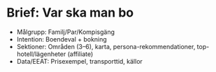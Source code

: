 # Brief: Var ska man bo
- Målgrupp: Familj/Par/Kompisgäng
- Intention: Boendeval + bokning
- Sektioner: Områden (3–6), karta, persona-rekommendationer, top-hotell/lägenheter (affiliate)
- Data/EEAT: Prisexempel, transporttid, källor